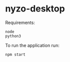 # nyzo-desktop

Requirements: 

```
node
python3
```

To run the application run:
```
npm start
```

